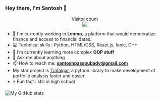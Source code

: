 ### Hey there, I'm Santosh 👋

<p align="center"> 
  Visitor count<br>
  <img src="https://profile-counter.glitch.me/ssantoshp/count.svg" />
</p>


- 🍉 I'm currently working in **Lenmo**, a platform that would democratize finance and access to financial datas. 
- 💻 Technical skills : Python, HTML/CSS, React.js, Ionic, C++
- 🌱 I’m currently learning more complex **OOP stuff**
- 💬 Ask me about anything
- 📫 How to reach me: **santoshpassoubady@gmail.com**
- My star project is [Trafalgar](https://github.com/ssantoshp/trafalgar), a python library to make development of portfolio analysis faster and easier
- ⚡ Fun fact : still in high school

![My GitHub stats](https://github-readme-stats.vercel.app/api?username=ssantoshp&count_private=true)
